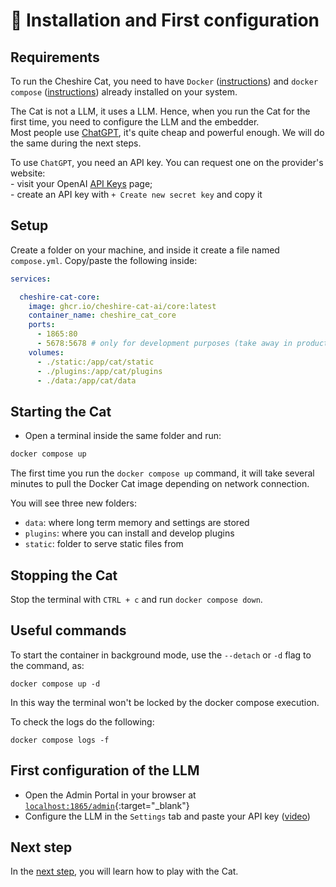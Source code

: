 # &#128640; Installation and First configuration

## Requirements

To run the Cheshire Cat, you need to have `Docker` ([instructions](https://docs.docker.com/engine/install/)) and `docker compose` ([instructions](https://docs.docker.com/compose/install/)) already installed on your system.

The Cat is not a LLM, it uses a LLM.
Hence, when you run the Cat for the first time, you need to configure the LLM and the embedder.  
Most people use [ChatGPT](https://platform.openai.com/docs/models/gpt-3-5), it's quite cheap and powerful enough.
We will do the same during the next steps.

To use `ChatGPT`, you need an API key. You can request one on the provider's website:  
    - visit your OpenAI [API Keys](https://platform.openai.com/account/api-keys) page;  
    - create an API key with `+ Create new secret key` and copy it

## Setup

Create a folder on your machine, and inside it create a file named `compose.yml`.
Copy/paste the following inside:

```yaml
services:

  cheshire-cat-core:
    image: ghcr.io/cheshire-cat-ai/core:latest
    container_name: cheshire_cat_core
    ports:
      - 1865:80
      - 5678:5678 # only for development purposes (take away in production)
    volumes:
      - ./static:/app/cat/static
      - ./plugins:/app/cat/plugins
      - ./data:/app/cat/data
```

## Starting the Cat
    
- Open a terminal inside the same folder and run:

```bash
docker compose up
```

The first time you run the `docker compose up` command,
it will take several minutes to pull the Docker Cat image depending on network connection.

You will see three new folders:

 - `data`: where long term memory and settings are stored
 - `plugins`: where you can install and develop plugins
 - `static`: folder to serve static files from 

## Stopping the Cat

Stop the terminal with `CTRL + c` and run `docker compose down`.

## Useful commands

To start the container in background mode, use the `--detach` or `-d` flag to the command, as:
```
docker compose up -d
```
In this way the terminal won't be locked by the docker compose execution.

To check the logs do the following:

```
docker compose logs -f
```

## First configuration of the LLM

- Open the Admin Portal in your browser at [`localhost:1865/admin`](http://localhost:1865/admin){:target="_blank"}
- Configure the LLM in the `Settings` tab and paste your API key ([video](../assets/vid/setup.mp4))

## Next step
In the [next step](./play-with-the-cat.md), you will learn how to play with the Cat.